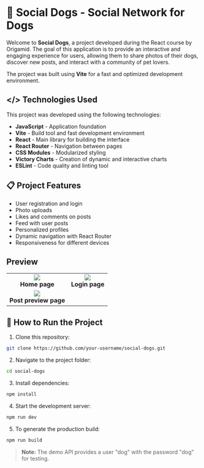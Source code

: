 <!--
![Screenshot 2025-02-12 at 18-09-49 Home Social Dogs](https://github.com/user-attachments/assets/53480fd9-e5d0-4819-9c39-5194bca19fe6)
![Screenshot 2025-02-12 at 18-09-37 Login Social Dogs](https://github.com/user-attachments/assets/829db79a-561a-4bda-82c6-252236693264)
![Screenshot 2025-02-12 at 17-54-52 Home Social Dogs](https://github.com/user-attachments/assets/7e2252d1-d770-496d-8170-d681ff4d72e8)
![Screenshot 2025-02-12 at 17-52-47 Estatísticas Social Dogs](https://github.com/user-attachments/assets/33001806-9b20-41f4-be78-fda81deea4a3)
-->
# 🐶 Social Dogs - Social Network for Dogs

Welcome to **Social Dogs**, a project developed during the React course by Origamid. The goal of this application is to provide an interactive and engaging experience for users, allowing them to share photos of their dogs, discover new posts, and interact with a community of pet lovers.

The project was built using **Vite** for a fast and optimized development environment.

## </> Technologies Used

This project was developed using the following technologies:

- **JavaScript** - Application foundation
- **Vite** - Build tool and fast development environment
- **React** - Main library for building the interface
- **React Router** - Navigation between pages
- **CSS Modules** - Modularized styling
- **Victory Charts** - Creation of dynamic and interactive charts
- **ESLint** - Code quality and linting tool


## 📋 Project Features

- User registration and login
- Photo uploads
- Likes and comments on posts
- Feed with user posts
- Personalized profiles
- Dynamic navigation with React Router
- Responsiveness for different devices

## Preview

<table>
  <tr>
    <td align="center">
              <img src="https://github.com/user-attachments/assets/53480fd9-e5d0-4819-9c39-5194bca19fe6"><br>
      <strong>Home page</strong>
    </td>
    <td align="center">
        <img src="https://github.com/user-attachments/assets/829db79a-561a-4bda-82c6-252236693264"><br>
      <strong>Login page</strong>
    </td>
      <tr>
      <tr >
    <td align="center">
              <img src="https://github.com/user-attachments/assets/7e2252d1-d770-496d-8170-d681ff4d72e8"><br>
      <strong>Post preview page</strong>
    </td>
  </tr>
</table>

## 📂 How to Run the Project

1. Clone this repository:
  ```bash
  git clone https://github.com/your-username/social-dogs.git
  ```
2. Navigate to the project folder:
  ```bash
  cd social-dogs
  ```
3. Install dependencies:
  ```bash
  npm install
  ```
4. Start the development server:
  ```bash
  npm run dev
  ```
5. To generate the production build:
  ```bash
  npm run build
  ```
> **Note:** The demo API provides a user "dog" with the password "dog" for testing.

